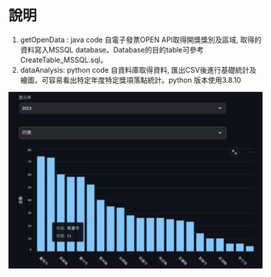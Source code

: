 # 說明
1. getOpenData : java code 自電子發票OPEN API取得開獎獎別及區域, 取得的資料寫入MSSQL database。Database的目的table可參考CreateTable_MSSQL.sql。
2. dataAnalysis: python code 自資料庫取得資料, 匯出CSV後進行基礎統計及繪圖，可容易看出特定年度特定獎項落點統計。python 版本使用3.8.10


![image info](./image/prizeNmbyYear.png)
